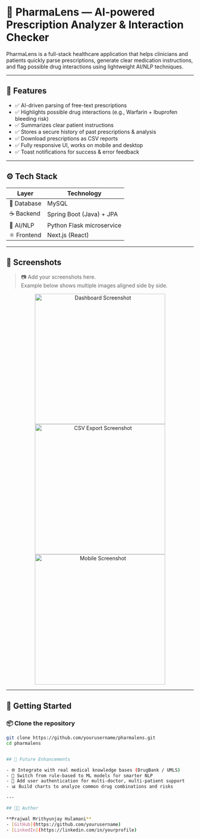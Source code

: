 # 💊 PharmaLens — AI-powered Prescription Analyzer & Interaction Checker

PharmaLens is a full-stack healthcare application that helps clinicians and patients quickly parse prescriptions, generate clear medication instructions, and flag possible drug interactions using lightweight AI/NLP techniques.

---

## 🚀 Features
- ✅ AI-driven parsing of free-text prescriptions
- ✅ Highlights possible drug interactions (e.g., Warfarin + Ibuprofen bleeding risk)
- ✅ Summarizes clear patient instructions
- ✅ Stores a secure history of past prescriptions & analysis
- ✅ Download prescriptions as CSV reports
- ✅ Fully responsive UI, works on mobile and desktop
- ✅ Toast notifications for success & error feedback

---

## ⚙️ Tech Stack
| Layer         | Technology                     |
|---------------|--------------------------------|
| 🐬 Database   | MySQL                          |
| ☕ Backend    | Spring Boot (Java) + JPA       |
| 🐍 AI/NLP     | Python Flask microservice      |
| ⚛️ Frontend   | Next.js (React)                |

---

## 📸 Screenshots
> 📷 Add your screenshots here.  
> Example below shows multiple images aligned side by side.

<p align="center">
  <img src="https://via.placeholder.com/350x200?text=Dashboard" alt="Dashboard Screenshot" width="350"/>
  <img src="https://via.placeholder.com/350x200?text=CSV+Export" alt="CSV Export Screenshot" width="350"/>
  <img src="https://via.placeholder.com/350x200?text=Mobile+View" alt="Mobile Screenshot" width="350"/>
</p>

---

## 🚀 Getting Started

### 📦 Clone the repository
```bash
git clone https://github.com/yourusername/pharmalens.git
cd pharmalens


## 📝 Future Enhancements

- 🌐 Integrate with real medical knowledge bases (DrugBank / UMLS)
- 🤖 Switch from rule-based to ML models for smarter NLP
- 🔐 Add user authentication for multi-doctor, multi-patient support
- 📊 Build charts to analyze common drug combinations and risks

---

## 👨‍💻 Author

**Prajwal Mrithyunjay Hulamani**  
- [GitHub](https://github.com/yourusername)  
- [LinkedIn](https://linkedin.com/in/yourprofile)
